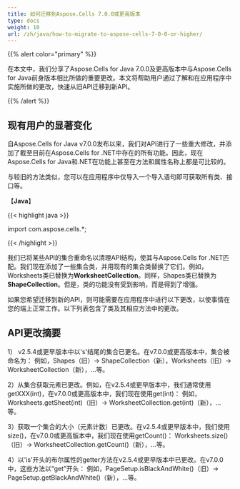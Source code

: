 ```yaml
---
title: 如何迁移到Aspose.Cells 7.0.0或更高版本
type: docs
weight: 10
url: /zh/java/how-to-migrate-to-aspose-cells-7-0-0-or-higher/
---
```


{{% alert color="primary" %}}

在本文中，我们分享了Aspose.Cells for Java 7.0.0及更高版本中与Aspose.Cells for Java前身版本相比所做的重要更改。本文将帮助用户通过了解和在应用程序中实施所做的更改，快速从旧API迁移到新API。

{{% /alert %}}

## **现有用户的显著变化**

自Aspose.Cells for Java v7.0.0发布以来，我们对API进行了一些重大修改，并添加了截至目前在Aspose.Cells for .NET中存在的所有功能。因此，现在Aspose.Cells for Java和.NET在功能上甚至在方法和属性名称上都是可比较的。

与较旧的方法类似，您可以在应用程序中仅导入一个导入语句即可获取所有类、接口等。

【**Java**】

{{< highlight java >}}

 import com.aspose.cells.*;

{{< /highlight >}}

我们已将某些API的集合重命名以清理API结构，使其与Aspose.Cells for .NET匹配。我们现在添加了一些集合类，并用现有的集合类替换了它们。例如，Worksheets类已替换为**WorksheetCollection**。同样，Shapes类已替换为**ShapeCollection**。但是，类的功能没有受到影响，而是得到了增强。

如果您希望迁移到新的API，则可能需要在应用程序中进行以下更改，以使事情在您的端上正常工作。以下列表包含了类及其相应方法中的更改。

## **API更改摘要**

1） v2.5.4或更早版本中以's'结尾的集合已更名。在v7.0.0或更高版本中，集合被命名为：
例如，Shapes（旧）-> ShapeCollection（新），Worksheets（旧）-> WorksheetCollection（新），...等。

2）从集合获取元素已更改。例如，在v2.5.4或更早版本中，我们通常使用getXXX(int)，在v7.0.0或更高版本中，我们现在使用get(int)：
例如，Worksheets.getSheet(int)（旧）-> WorksheetCollection.get(int)（新），...等。

3）获取一个集合的大小（元素计数）已更改。在v2.5.4或更早版本中，我们使用size()，在v7.0.0或更高版本中，我们现在使用getCount()：
Worksheets.size()（旧）-> WorksheetCollection.getCount()（新），...等。

4）以'is'开头的布尔属性的getter方法在v2.5.4或更早版本中已更改。在v7.0.0中，这些方法以“get”开头：
例如，PageSetup.isBlackAndWhite()（旧）-> PageSetup.getBlackAndWhite()（新），...等。
